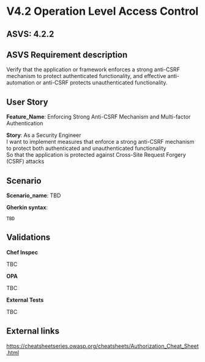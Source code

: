# V4.2 Operation Level Access Control

## ASVS: 4.2.2

## ASVS Requirement description

Verify that the application or framework enforces a strong
anti-CSRF mechanism to protect authenticated functionality, and 
effective anti-automation or anti-CSRF protects unauthenticated
functionality.

## User Story

**Feature_Name**: Enforcing Strong Anti-CSRF Mechanism and Multi-factor Authentication

**Story**:
As a Security Engineer\
I want to implement measures that enforce a strong anti-CSRF mechanism to protect both 
authenticated and unauthenticated functionality\
So that the application is protected against Cross-Site Request Forgery (CSRF) attacks

## Scenario

**Scenario_name**: TBD

**Gherkin syntax**:

```gherkin
TBD
```

## Validations

**Chef Inspec**

TBC

**OPA**

TBC

**External Tests**

TBC

## External links

<https://cheatsheetseries.owasp.org/cheatsheets/Authorization_Cheat_Sheet.html>
